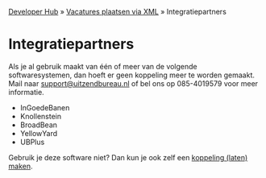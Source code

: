 ---
---

[Developer Hub](/) &raquo; [Vacatures plaatsen via XML](/jobs-xml) &raquo; Integratiepartners

# Integratiepartners

Als je al gebruik maakt van &eacute;&eacute;n of meer van de volgende softwaresystemen, dan hoeft er geen koppeling meer te worden gemaakt. Mail naar
[support@uitzendbureau.nl](mailto:support@uitzendbureau.nl?subject=DeveloperHub%3A%20Integratiepartners) of bel ons op 085-4019579 voor meer informatie.

* InGoedeBanen
* Knollenstein
* BroadBean
* YellowYard
* UBPlus

Gebruik je deze software niet? Dan kun je ook zelf een [koppeling (laten) maken](/jobs-xml).

